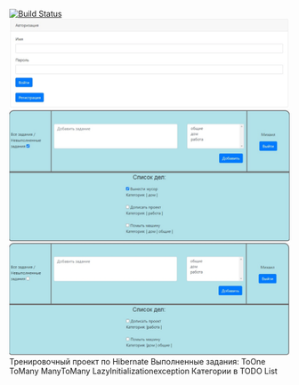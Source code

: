[![Build Status](https://app.travis-ci.com/MishailEx/job4j_todo.svg?branch=main)](https://app.travis-ci.com/MishailEx/job4j_todo)
![ScreenShot](images/todo3.jpg)
![ScreenShot](images/todo4.jpg)
![ScreenShot](images/todo5.jpg)
Тренировочный проект по Hibernate
Выполненные задания: 
    ToOne
    ToMany
    ManyToMany
    LazyInitializationexception
    Категории в TODO List 